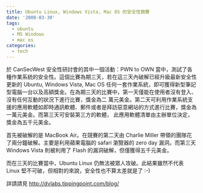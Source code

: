 ```yaml
---
title: Ubuntu Linux, Windows Vista, Mac OS 的安全性競賽
date: '2008-03-30'
tags:
  - ubuntu
  - MS Windows
  - mac os
categories:
  - tech
---
```

於 CanSecWest 安全性研討會的其中一個活動：PWN to OWN 當中，測試了各種作業系統的安全性。這個比賽為期三天，若在這三天內破解已經升級最新安全性更新的 Ubuntu, Windows Vista, Mac OS 任何一套作業系統，即可獲得新型筆記型電腦一台以及高額獎金。在為期三天的比賽中，第一天僅能在使用者沒有登入、沒有任何互動的狀況下進行比賽，獎金為二 萬元美金。第二天可利用作業系統支援的應用軟體如即時通訊軟體、郵件或者是拜訪惡意網站的方式進行比賽，獎金為一萬元美金。而第三天可安裝第三方的軟體， 此應用軟體清單由主辦單位決定，獎金為五千元美金。

首先被破解的是 MacBook Air。在競賽的第二天由 Charlie Miller 帶領的團隊花了兩分鐘破解。主要是利用蘋果電腦的 safari 瀏覽器的 zero day 漏洞。而第三天 Windows Vista 則被利用了 Flash 的漏洞破解，但僅獲得五千元美金。

而在三天的比賽當中，Ubuntu Linux 仍無法被眾人攻破。此結果雖然不代表 Linux 堅不可破，但相對的來說，安全性也不算太差就是了 :-)  

詳請請見 http://dvlabs.tippingpoint.com/blog/